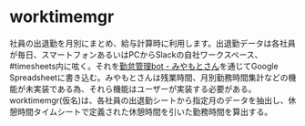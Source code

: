 # worktimemgr
社員の出退勤を月別にまとめ、給与計算時に利用します。出退勤データは各社員が毎日、スマートフォンあるいはPCからSlackの自社ワークスペース、#timesheets内に呟く。それを[勤怠管理bot - みやもとさん](https://github.com/masuidrive/miyamoto)を通じてGoogle Spreadsheetに書き込む。みやもとさんは残業時間、月別勤務時間集計などの機能が未実装である為、それら機能はユーザーが実装する必要がある。worktimemgr(仮名)は、各社員の出退勤シートから指定月のデータを抽出し、休憩時間タイムシートで定義された休憩時間を引いた勤務時間を算出する。
